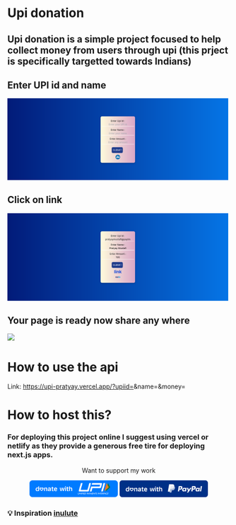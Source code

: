 # Upi donation
## Upi donation is a simple project focused to help collect money from users through upi (this prject is specifically targetted towards Indians)
## Enter UPI id and name
<img src="./public/1.png" width="500">

## Click on link
<img src="./public/2.png" width="500">

## Your page is ready now share any where

<img src="https://wekwttnnowtwqzntesch.supabase.co/storage/v1/object/public/projects/upipay.webp" width="500">


<br/>

# How to use the api

Link: https://upi-pratyay.vercel.app/?upiid=<upi-id>&name=<name>&money=<amount>

# How to host this?

### For deploying this project online I suggest using vercel or netlify as they provide a generous free tire for deploying next.js apps.




<div align="center">
  <p>Want to support my work</p>
<a href="https://pratyayupi.pages.dev/" target="_blank"><img src="https://raw.githubusercontent.com/Pratyay360/Pratyay360/main/upi.svg" width="200" target="_blank"></a>
<a href="https://paypal.me/pmustafi/" target="_blank"><img src="https://raw.githubusercontent.com/Pratyay360/Pratyay360/main/paypal.svg" width="200" target="_blank"></a>
</div>




### 💡 Inspiration [inulute](https://github.com/inulute/upi) 
